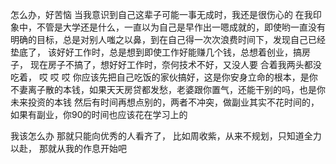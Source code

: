 怎么办，好苦恼
当我意识到自己这辈子可能一事无成时，我还是很伤心的
在我印象中，不管是大学还是什么，一直以为自己是早作出一嗯成就的，即使哟一直没有明确的目标，总是对别人嗤之以鼻，到在自己得一次次浪费时间下，发现自己已经垫底了，
该好好工作时，总是想到即使工作好能赚几个钱，总想着创业，搞房子，
现在房子不搞了，想好好工作时，奈何技术不好，又没人要
合着我两头都没吃着，
哎
哎
哎
你应该先把自己吃饭的家伙搞好，这是你安身立命的根本，是你不妻离子散的本钱，如果天天房贷都发愁，老婆跟你置气，还能干别的吗，也是你未来投资的本钱
然后有时间再想点别的，两者不冲突，做副业其实不花时间的，如果有副业，你90的时间也应该花在学习上的

我该怎么办
那就只能向优秀的人看齐了，
比如周收紫，从来不规划，只知道全力以赴，
那就从我的作息开始吧

